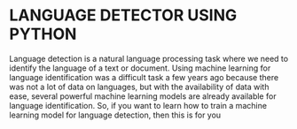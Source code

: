 # LANGUAGE DETECTOR USING PYTHON

Language detection is a natural language processing task where we need to identify the language of a text or document. Using machine learning for language identification was a difficult task a few years ago because there was not a lot of data on languages, but with the availability of data with ease, several powerful machine learning models are already available for language identification. So, if you want to learn how to train a machine learning model for language detection, then this is for you

